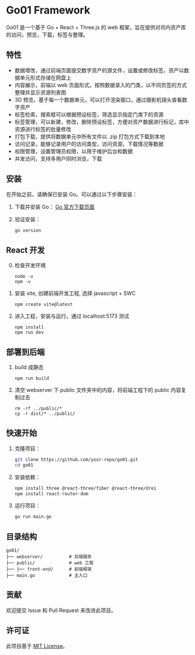 # Go01 Framework

Go01 是一个基于 Go + React + Three.js 的 web 框架，旨在提供对司内资产库的访问，预览，下载，标签与整理。

## 特性
- 数据增改，通过前端页面提交数字资产的源文件，设置或修改标签，资产以数据单元形式存储在网盘上
- 内容展示，前端以 web 页面形式，按照数据录入的门类，以不同页签的方式整理并显示资源列表图
- 3D 预览，基于每一个数据单元，可以打开渲染窗口，通过摄影机镜头查看数字资产
- 标签检索，搜索框可以根据预设标签，筛选显示指定门类下的资源
- 标签管理，可以新建，修改，删除预设标签，方便对资产数据进行标记，库中资源进行标签的批量修改
- 打包下载，提供将数据单元中所有文件以 .zip 打包方式下载到本地
- 访问记录，能够记录用户的访问类型，访问资源，下载情况等数据
- 权限管理，设置管理员权限，以用于维护后台和数据
- 并发访问，支持多用户同时浏览，下载

## 安装

在开始之前，请确保已安装 Go。可以通过以下步骤安装：

1. 下载并安装 Go：
    [Go 官方下载页面](https://golang.org/dl/)

2. 验证安装：
    ```bash
    go version
    ```

## React 开发
0. 检查开发环境
    ```
    node -v
    npm -v
    ```
1. 安装 vite, 创建前端开发工程, 选择 javascript + SWC
    ```
    npm create vite@latest
    ```
2. 进入工程，安装与运行，通过 localhost:5173 测试
    ```
    npm install
    npm run dev
    ```

## 部署到后端
1. build 成静态
    ```
    npm run build
    ```
2. 清空 webserver 下 public 文件夹中的内容，将前端工程下的 public 内容复制过去
    ```
    rm -rf ../public/*
    cp -r dist/* ../public/
    ```

## 快速开始

1. 克隆项目：
    ```bash
    git clone https://github.com/your-repo/go01.git
    cd go01
    ```

2. 安装依赖：
    ```bash
    npm install three @react-three/fiber @react-three/drei
    npm install react-router-dom
    ```

3. 运行项目：
    ```bash
    go run main.go
    ```

## 目录结构

```
go01/
├── webserver/          # 后端服务
├── public/             # web 工程
├── ├── front-end/      # 前端框架
├── main.go             # 主入口
```

## 贡献

欢迎提交 Issue 和 Pull Request 来改进此项目。

## 许可证

此项目基于 [MIT License](LICENSE)。
